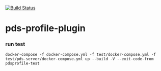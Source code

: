 [![Build Status](https://travis-ci.com/RENCI/pds-aggregator.svg?token=hSyYs1SXtzNJJDmjUzHi&branch=master)](https://travis-ci.com/RENCI/pds-aggregator)

# pds-profile-plugin


### run test

```
docker-compose -f docker-compose.yml -f test/docker-compose.yml -f test/pds-server/docker-compose.yml up --build -V --exit-code-from pdsprofile-test
```
